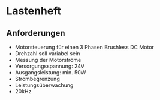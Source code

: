 # Lastenheft

## Anforderungen
* Motorsteuerung für einen 3 Phasen Brushless DC Motor
* Drehzahl soll variabel sein
* Messung der Motorströme
* Versorgungsspannung: 24V
* Ausgangsleistung: min. 50W
* Strombegrenzung
* Leistungsüberwachung
* 20kHz